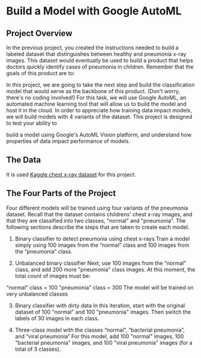 # Build a Model with Google AutoML

## Project Overview

In the previous project, you created the instructions needed to build a labeled dataset that distinguishes between healthy and pneumonia x-ray images. This dataset would eventually be used to build a product that helps doctors quickly identify cases of pneumonia in children. Remember that the goals of this product are to:

In this project, we are going to take the next step and build the classification model that would serve as the backbone of this product. (Don't worry, there's no coding involved!) For this task, we will use Google AutoML, an automated machine learning tool that will allow us to build the model and host it in the cloud. In order to appreciate how training data impact models, we will build models with 4 variants of the dataset. This project is designed to test your ability to

build a model using Google's AutoML Vision platform, and
understand how properties of data impact performance of models.

## The Data
It is used [Kaggle chest x-ray dataset](https://www.kaggle.com/paultimothymooney/chest-xray-pneumonia) for this project.

## The Four Parts of the Project

Four different models will be trained using four variants of the pneumonia dataset. Recall that the dataset contains childrens' chest x-ray images, and that they are classified into two classes, "normal" and "pneumonia". The following sections describe the steps that are taken to create each model.

1. Binary classifier to detect pneumonia using chest x-rays
Train a model simply using 100 images from the “normal” class and 100 images from the “pneumonia” class.

2. Unbalanced binary classifier
Next, use 100 images from the “normal” class, and add 200 more "pneumonia" class images. At this moment, the total count of images must be:

“normal” class = 100
"pneumonia" class = 300
The model will be trained on very unbalanced classes

3. Binary classifier with dirty data
In this iteration, start with the original dataset of 100 "normal" and 100 "pneumonia" images. Then switch the labels of 30 images in each class.


4. Three-class model with the classes “normal”, “bacterial pneumonia”, and “viral pneumonia”
For this model, add 100 "normal" images, 100 "bacterial pneumonia" images, and 100 "viral pneumonia" images (for a total of 3 classes).
